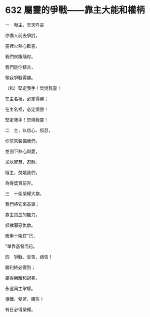 # 632 屬靈的爭戰——靠主大能和權柄

一　哦主，天天呼召

你僕人前去爭討，

靈裡火熱心歡喜，

我們來跟隨你。

我們是你精兵，

領我爭戰得勝。

（和）堅定我手！焚燒我靈！

在主名裡，必定得勝；

在主名裡，必定很勝！

堅定我手！焚燒我靈！

二　主，以信心、恒忍，

你前來裝備我們，

並倒下熱心與愛，

加以智慧、忍耐。

哦主，焚燒我們，

為得獎賞前奔。

三　十架榮耀大旗，

我們將它來高舉；

靠主寶血的能力，

抵擋邪惡仇敵。

應用十架在“己，

”單靠基督而已。

四　爭戰、受苦、禱告！

勝利終必得到；

贏得榮耀和冠冕，

永遠同主掌權。

爭戰、受苦、禱告！

有日必得榮耀。

